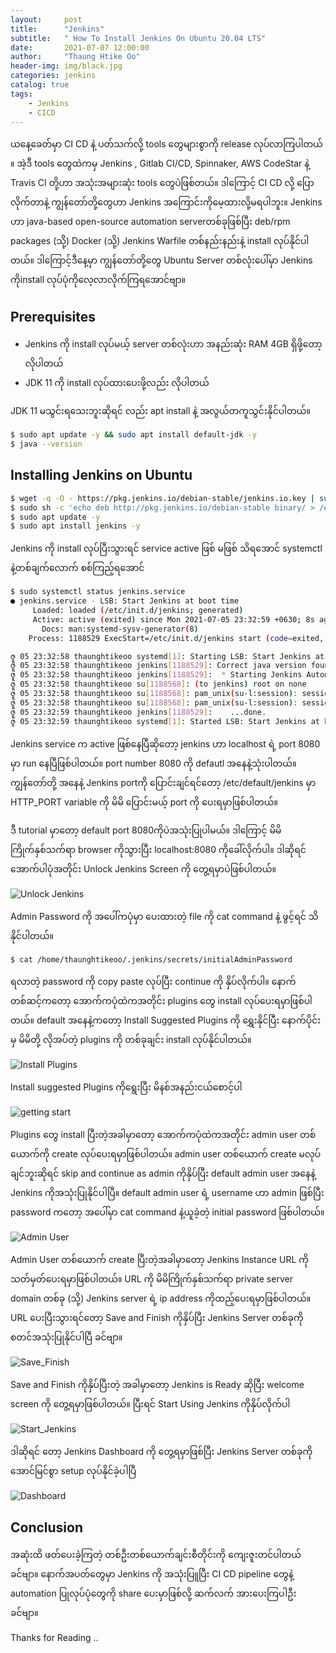 ```yaml
---
layout:     post
title:      "Jenkins"
subtitle:   " How To Install Jenkins On Ubuntu 20.04 LTS"
date:       2021-07-07 12:00:00
author:     "Thaung Htike Oo"
header-img: img/black.jpg
categories: jenkins
catalog: true
tags:
    - Jenkins
    - CICD
---
```


<p>
ယနေ့ခေတ်မှာ CI CD နဲ့ ပတ်သက်လို့ tools တွေများစွာကို release လုပ်လာကြပါတယ် ။ အဲ့ဒီ tools တွေထဲကမှ Jenkins , Gitlab CI/CD, Spinnaker, AWS CodeStar နဲ့ Travis CI တို့ဟာ အသုံးအများဆုံး tools တွေပဲဖြစ်တယ်။ ဒါကြောင့် CI CD လို့ ပြောလိုက်တာနဲ့ ကျွန်တော်တို့တွေဟာ Jenkins အကြောင်းကိုမေ့ထားလို့မရပါဘူး။ Jenkins ဟာ java-based open-source automation serverတစ်ခုဖြစ်ပြီး deb/rpm packages (သို့) Docker (သို့) Jenkins Warfile တစ်နည်းနည်းနဲ့ install လုပ်နိုင်ပါတယ်။ ဒါကြောင့်ဒီနေ့မှာ ကျွန်တော်တို့တွေ Ubuntu Server တစ်လုံးပေါ်မှာ Jenkins ကိုinstall လုပ်ပုံကိုလေ့လာလိုက်ကြရအောင်ဗျာ။
</p>

<h2> Prerequisites </h2>
<ul>
  <li> Jenkins ကို install လုပ်မယ့် server တစ်လုံးဟာ အနည်းဆုံး RAM 4GB ရှိဖို့တော့လိုပါတယ်</li>
  <li> JDK 11 ကို install လုပ်ထားပေးဖို့လည်း လိုပါတယ်</li>
</ul>

<p> JDK 11 မသွင်းရသေးဘူးဆိုရင် လည်း apt install နဲ့ အလွယ်တကူသွင်းနိုင်ပါတယ်။ </p>

```bash
$ sudo apt update -y && sudo apt install default-jdk -y
$ java --version
```

<h2> Installing Jenkins on Ubuntu </h2>

```bash
$ wget -q -O - https://pkg.jenkins.io/debian-stable/jenkins.io.key | sudo apt-key add -
$ sudo sh -c 'echo deb http://pkg.jenkins.io/debian-stable binary/ > /etc/apt/sources.list.d/jenkins.list'
$ sudo apt update -y
$ sudo apt install jenkins -y
```
<p> Jenkins ကို install လုပ်ပြီးသွားရင် service active ဖြစ် မဖြစ် သိရအောင် systemctl နဲ့တစ်ချက်လောက် စစ်ကြည့်ရအောင်</p>

```bash
$ sudo systemctl status jenkins.service
● jenkins.service - LSB: Start Jenkins at boot time
     Loaded: loaded (/etc/init.d/jenkins; generated)
     Active: active (exited) since Mon 2021-07-05 23:32:59 +0630; 8s ago
       Docs: man:systemd-sysv-generator(8)
    Process: 1188529 ExecStart=/etc/init.d/jenkins start (code=exited, status=0/SUCCESS)

ဇူ 05 23:32:58 thaunghtikeoo systemd[1]: Starting LSB: Start Jenkins at boot time...
ဇူ 05 23:32:58 thaunghtikeoo jenkins[1188529]: Correct java version found
ဇူ 05 23:32:58 thaunghtikeoo jenkins[1188529]:  * Starting Jenkins Automation Server jenkins
ဇူ 05 23:32:58 thaunghtikeoo su[1188568]: (to jenkins) root on none
ဇူ 05 23:32:58 thaunghtikeoo su[1188568]: pam_unix(su-l:session): session opened for user jenkins by (uid=0)
ဇူ 05 23:32:58 thaunghtikeoo su[1188568]: pam_unix(su-l:session): session closed for user jenkins
ဇူ 05 23:32:59 thaunghtikeoo jenkins[1188529]:    ...done.
ဇူ 05 23:32:59 thaunghtikeoo systemd[1]: Started LSB: Start Jenkins at boot time.
```
<p> Jenkins service က active ဖြစ်နေပြီဆိုတော့ jenkins ဟာ localhost ရဲ့ port 8080 မှာ run နေပြီဖြစ်ပါတယ်။ port number 8080 ကို defautl အနေနဲ့သုံးပါတယ်။ ကျွန်တော်တို့ အနေနဲ့ Jenkins portကို ပြောင်းချင်ရင်တော့ /etc/default/jenkins မှာ HTTP_PORT variable ကို မိမိ ပြောင်းမယ့် port ကို ပေးရမှာဖြစ်ပါတယ်။ </p>

<p> ဒီ tutorial မှာတော့ default port 8080ကိုပဲအသုံးပြုပါမယ်။ ဒါကြောင့် မိမိကြိုက်နှစ်သက်ရာ browser ကိုသွားပြီး localhost:8080 ကိုခေါ်လိုက်ပါ။ ဒါဆိုရင် အောက်ပါပုံအတိုင်း Unlock Jenkins Screen ကို တွေ့ရမှာပဲဖြစ်ပါတယ်။</p>

![Unlock Jenkins](https://raw.githubusercontent.com/thaunggyee/jenkins/gh-pages/assets/unlock.png)

<p> Admin Password ကို အပေါ်ကပုံမှာ ပေးထားတဲ့ file ကို cat command နဲ့ ဖွင့်ရင် သိနိုင်ပါတယ်။ </p>

```bash
$ cat /home/thaunghtikeoo/.jenkins/secrets/initialAdminPassword
```
<p> ရလာတဲ့ password ကို copy paste လုပ်ပြီး continue ကို နှိပ်လိုက်ပါ။ နောက်တစ်ဆင့်ကတော့ အောက်ကပုံထဲကအတိုင်း plugins တွေ install လုပ်ပေးရမှာဖြစ်ပါတယ်။ default အနေနဲ့ကတော့ Install Suggested Plugins ကို ရွှေးနိုင်ပြီး နောက်ပိုင်းမှ မိမိတို့ လိုအပ်တဲ့ plugins ကို တစ်ခုချင်း install လုပ်နိုင်ပါတယ်။ </p>

![Install Plugins](https://raw.githubusercontent.com/thaunggyee/jenkins/gh-pages/assets/plugins.png)

<p> Install suggested Plugins ကိုရွေးပြီး မိနစ်အနည်းငယ်စောင့်ပါ </p>

![getting start](https://raw.githubusercontent.com/thaunggyee/jenkins/gh-pages/assets/getting_start.png)

<p> Plugins တွေ install ပြီးတဲ့အခါမှာတော့ အောက်ကပုံထဲကအတိုင်း admin user တစ်ယောက်ကို create လုပ်ပေးရမှာဖြစ်ပါတယ်။ admin user တစ်ယောက် create မလုပ်ချင်ဘူးဆိုရင် skip and continue as admin ကိုနှိပ်ပြီး default admin user အနေနဲ့ Jenkins ကိုအသုံးပြုနိုင်ပါပြီ။ default admin user ရဲ့ username ဟာ admin ဖြစ်ပြီး password  ကတော့ အပေါ်မှာ cat command နဲ့ယူခဲ့တဲ့ initial password ဖြစ်ပါတယ်။</p>
  
![Admin User](https://raw.githubusercontent.com/thaunggyee/jenkins/gh-pages/assets/create_admin.png)

<p> Admin User တစ်ယောက် create ပြီးတဲ့အခါမှာတော့ Jenkins Instance URL ကို သတ်မှတ်ပေးရမှာဖြစ်ပါတယ်။ URL ကို မိမိကြိုက်နှစ်သက်ရာ private server domain တစ်ခု (သို့) Jenkins server ရဲ့ ip address ကိုထည့်ပေးရမှာဖြစ်ပါတယ်။ URL ပေးပြီးသွားရင်တော့ Save and Finish ကိုနှိပ်ပြီး Jenkins Server တစ်ခုကို စတင်အသုံးပြုနိုင်ပါပြီ ခင်ဗျာ။ </p>

![Save_Finish](https://raw.githubusercontent.com/thaunggyee/jenkins/gh-pages/assets/save_finish.png)
  
<p> Save and Finish ကိုနှိပ်ပြီးတဲ့ အခါမှာတော့ Jenkins is Ready ဆိုပြီး welcome screen ကို တွေ့ရမှာဖြစ်ပါတယ်။ ပြီးရင် Start Using Jenkins ကိုနှိပ်လိုက်ပါ </p>
  
![Start_Jenkins](https://raw.githubusercontent.com/thaunggyee/jenkins/gh-pages/assets/ready.png)

<p> ဒါဆိုရင် တော့ Jenkins Dashboard ကို တွေ့ရမှာဖြစ်ပြီး Jenkins Server တစ်ခုကို အောင်မြင်စွာ setup လုပ်နိုင်ခဲ့ပါပြီ </p>

![Dashboard](https://raw.githubusercontent.com/thaunggyee/jenkins/gh-pages/assets/dashboard.png)

<h2> Conclusion </h2>

<p> အဆုံးထိ ဖတ်ပေးခဲ့ကြတဲ့ တစ်ဦးတစ်ယောက်ချင်းစီတိုင်းကို ကျေးဇူးတင်ပါတယ် ခင်ဗျာ။ နောက်အပတ်တွေမှာ Jenkins ကို အသုံးပြူပြီး CI CD pipeline တွေနဲ့ automation ပြုလုပ်ပုံတွေကို share ပေးမှာဖြစ်လို့ ဆက်လက် အားပေးကြပါဦး ခင်ဗျာ။ </p>

<p> Thanks for Reading .. </p>





  
 


